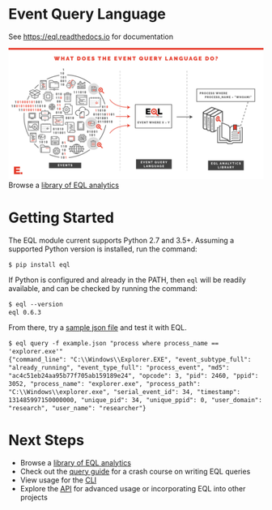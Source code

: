 # Event Query Language
See https://eql.readthedocs.io for documentation

![](docs/_static/eql-whoami.jpg "What is EQL")
Browse a [library of EQL analytics](https://eqllib.readthedocs.io)

# Getting Started

The EQL module current supports Python 2.7 and 3.5+. Assuming a supported Python version is installed, run the command:

```console
$ pip install eql
```

If Python is configured and already in the PATH, then ``eql`` will be readily available, and can be checked by running the command:

```console
$ eql --version
eql 0.6.3
```

From there, try a [sample json file](docs/_static/example.json) and test it with EQL.

```console
$ eql query -f example.json "process where process_name == 'explorer.exe'"
{"command_line": "C:\\Windows\\Explorer.EXE", "event_subtype_full": "already_running", "event_type_full": "process_event", "md5": "ac4c51eb24aa95b77f705ab159189e24", "opcode": 3, "pid": 2460, "ppid": 3052, "process_name": "explorer.exe", "process_path": "C:\\Windows\\explorer.exe", "serial_event_id": 34, "timestamp": 131485997150000000, "unique_pid": 34, "unique_ppid": 0, "user_domain": "research", "user_name": "researcher"}
```

# Next Steps
- Browse a [library of EQL analytics](https://eqllib.readthedocs.io)
- Check out the [query guide](https://eql.readthedocs.io/en/latest/query-guide/index.html) for a crash course on writing EQL queries
- View usage for the [CLI](https://eql.readthedocs.io/en/latest/cli.html)
- Explore the [API](https://eql.readthedocs.io/en/latest/api/index.html) for advanced usage or incorporating EQL into other projects
